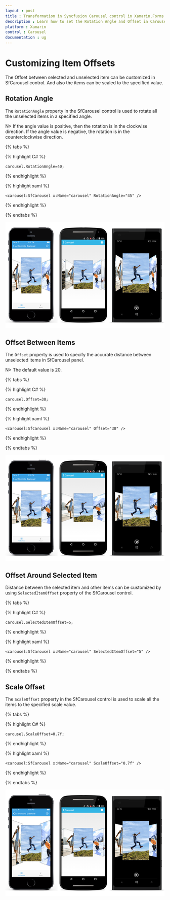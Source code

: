 ```yaml
---
layout : post
title : Transformation in Syncfusion Carousel control in Xamarin.Forms
description : Learn how to set the Rotation Angle and Offset in Carousel for Xamarin.Forms
platform : Xamarin
control : Carousel
documentation : ug
---
```


# Customizing Item Offsets 

The Offset between selected and unselected item can be customized in SfCarousel control. And also the items can be scaled to the specified value.

## Rotation Angle

The `RotationAngle` property in the SfCarousel control is used to rotate all the unselected items in a specified angle. 

N> If the angle value is positive, then the rotation is in the clockwise direction. If the angle value is negative, the rotation is in the counterclockwise direction. 

{% tabs %}

{% highlight C# %}

	carousel.RotationAngle=40;

{% endhighlight %}

{% highlight xaml %}

	<carousel:SfCarousel x:Name="carousel" RotationAngle="45" />
	
{% endhighlight %}

{% endtabs %}

![](images/rotationangle.png)


## Offset Between Items

The `Offset` property is used to specify the accurate distance between unselected items in SfCarousel panel.  

N> The default value is 20.

{% tabs %}

{% highlight C# %}

	carousel.Offset=30;

{% endhighlight %}

{% highlight xaml %}

	<carousel:SfCarousel x:Name="carousel" Offset="30" />
	
{% endhighlight %}

{% endtabs %}

![](images/offset.png)

## Offset Around Selected Item

Distance between the selected item and other items can be customized by using `SelectedItemOffset` property of the SfCarousel control.

{% tabs %}

{% highlight C# %}

	carousel.SelectedItemOffset=5;

{% endhighlight %}

{% highlight xaml %}

	<carousel:SfCarousel x:Name="carousel" SelectedItemOffset="5" />
	
{% endhighlight %}

{% endtabs %}

## Scale Offset

The `ScaleOffset` property in the SfCarousel control is used to scale all the items to the specified scale value.

{% tabs %}

{% highlight C# %}
	
	carousel.ScaleOffset=0.7f;

{% endhighlight %}

{% highlight xaml %}

	<carousel:SfCarousel x:Name="carousel" ScaleOffset="0.7f" />
	
{% endhighlight %}

{% endtabs %}

![](images/scaleoffset.png)

